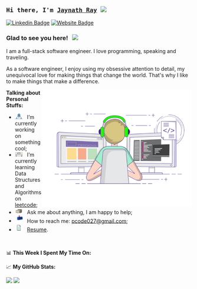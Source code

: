 ### <samp>Hi there, I'm <a href="https://jaynath-d.github.io" target="_blank">Jaynath Ray</a> <img src="https://media.giphy.com/media/hvRJCLFzcasrR4ia7z/giphy.gif" width="25"> </samp>

[![Linkedin Badge](https://img.shields.io/badge/-LinkedIn-0e76a8?style=flat-square&logo=Linkedin&logoColor=white)](https://linkedin.com/in/jaynath)
[![Website Badge](https://img.shields.io/badge/Website-3b5998?style=flat-square&logo=google-chrome&logoColor=white)](https://jaynath-d.github.io)

### Glad to see you here! &nbsp; ![](https://visitor-badge.glitch.me/badge?page_id=jaynath-d.jaynath-d)

I am a full-stack software engineer. I love programming, speaking and traveling.

As a software engineer, I enjoy using my obsessive attention to detail, my unequivocal love for making things that change the world. That's why I like to make things that make a difference.

<img align="right" alt="GIF" src="https://github.com/jaynath-d/jaynath-d/blob/main/assets/coding.gif?raw=true" width="408" height="318" />
  

**Talking about Personal Stuffs:**

- <img src="https://github.com/jaynath-d/jaynath-d/blob/main/assets/developer.gif?raw=true" width="21" />&nbsp;&nbsp; I’m currently working on something cool;
- <img src="https://github.com/jaynath-d/jaynath-d/blob/main/assets/lightning.gif?raw=true" width="21" />&nbsp;&nbsp; I’m currently learning Data Structures and Algorithms on [leetcode](https://leetcode.com);
- <img src="https://github.com/jaynath-d/jaynath-d/blob/main/assets/message.gif?raw=true" width="21" />&nbsp;&nbsp; Ask me about anything, I am happy to help;
- <img src="https://github.com/jaynath-d/jaynath-d/blob/main/assets/letterbox.gif?raw=true" width="21" />&nbsp;&nbsp; How to reach me: pcode027@gmail.com;
- <img src="https://github.com/jaynath-d/jaynath-d/blob/main/assets/doc.gif?raw=true" width="21" />&nbsp;&nbsp; [Resume](https://jaynath-d.github.io/Resume.pdf).

</br>

📊 **This Week I Spent My Time On:**
<!--START_SECTION:waka-->

<!--END_SECTION:waka-->


📈 **My GitHub Stats:**

<p>
  <img height="180em" src="https://github-readme-stats.vercel.app/api?username=jaynath-d&show_icons=true&hide_border=true&&count_private=true&include_all_commits=true" />
  <img height="180em" src="https://github-readme-stats.vercel.app/api/top-langs/?username=jaynath-d&exclude_repo=KNN-Image-Classification&show_icons=true&hide_border=true&layout=compact&langs_count=8"/>
</p>
